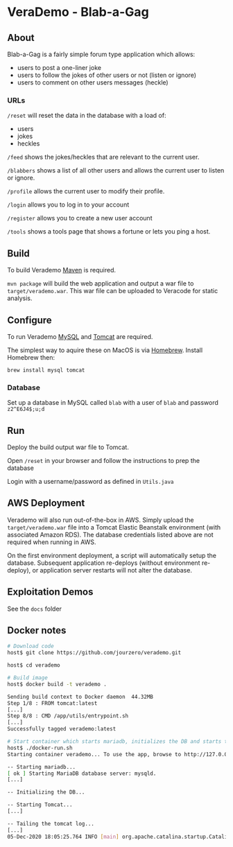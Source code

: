 # VeraDemo - Blab-a-Gag

## About

Blab-a-Gag is a fairly simple forum type application which allows:

-   users to post a one-liner joke
-   users to follow the jokes of other users or not (listen or ignore)
-   users to comment on other users messages (heckle)

### URLs

`/reset` will reset the data in the database with a load of:

-   users
-   jokes
-   heckles

`/feed` shows the jokes/heckles that are relevant to the current user.

`/blabbers` shows a list of all other users and allows the current user to listen or ignore.

`/profile` allows the current user to modify their profile.

`/login` allows you to log in to your account

`/register` allows you to create a new user account

`/tools` shows a tools page that shows a fortune or lets you ping a host.

## Build

To build Verademo [Maven](https://maven.apache.org) is required.

`mvn package` will build the web application and output a war file to `target/verademo.war`. This war file can be uploaded to Veracode for static analysis.

## Configure

To run Verademo [MySQL](https://www.mysql.com/) and [Tomcat](https://tomcat.apache.org/) are required.

The simplest way to aquire these on MacOS is via [Homebrew](http://brew.sh/). Install Homebrew then:

    brew install mysql tomcat

### Database

Set up a database in MySQL called `blab` with a user of `blab` and password `z2^E6J4$;u;d`

## Run

Deploy the build output war file to Tomcat.

Open `/reset` in your browser and follow the instructions to prep the database

Login with a username/password as defined in `Utils.java`

## AWS Deployment

Verademo will also run out-of-the-box in AWS. Simply upload the `target/verademo.war` file into a Tomcat Elastic Beanstalk environment (with associated Amazon RDS). The database credentials listed above are not required when running in AWS.

On the first environment deployment, a script will automatically setup the database. Subsequent application re-deploys (without environment re-deploy), or application server restarts will not alter the database.

## Exploitation Demos

See the `docs` folder

## Docker notes

```bash
# Download code
host$ git clone https://github.com/jourzero/verademo.git

host$ cd verademo

# Build image
host$ docker build -t verademo .

Sending build context to Docker daemon  44.32MB
Step 1/8 : FROM tomcat:latest
[...]
Step 8/8 : CMD /app/utils/entrypoint.sh
[...]
Successfully tagged verademo:latest

# Start container which starts mariadb, initializes the DB and starts tomcat
host$ ./docker-run.sh
Starting container verademo... To use the app, browse to http://127.0.0.1:4080/verademo

-- Starting mariadb...
[ ok ] Starting MariaDB database server: mysqld.
[...]

-- Initializing the DB...

-- Starting Tomcat...
[...]

-- Tailing the tomcat log...
[...]
05-Dec-2020 18:05:25.764 INFO [main] org.apache.catalina.startup.Catalina.start Server startup in [7249] milliseconds

```
